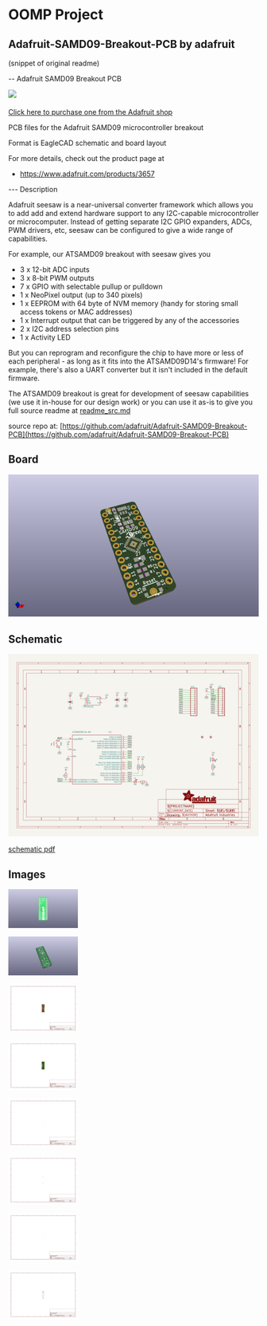# OOMP Project  
## Adafruit-SAMD09-Breakout-PCB  by adafruit  
  
(snippet of original readme)  
  
-- Adafruit SAMD09 Breakout PCB  
  
<a href="http://www.adafruit.com/products/3657"><img src="assets/image.jpg?raw=true" width="500px"><br/>  
Click here to purchase one from the Adafruit shop</a>  
  
PCB files for the Adafruit SAMD09 microcontroller breakout  
  
Format is EagleCAD schematic and board layout  
  
For more details, check out the product page at  
* https://www.adafruit.com/products/3657  
  
--- Description  
  
Adafruit seesaw is a near-universal converter framework which allows you to add add and extend hardware support to any I2C-capable microcontroller or microcomputer. Instead of getting separate I2C GPIO expanders, ADCs, PWM drivers, etc, seesaw can be configured to give a wide range of capabilities.  
  
For example, our ATSAMD09 breakout with seesaw gives you  
  
* 3 x 12-bit ADC inputs  
* 3 x 8-bit PWM outputs  
* 7 x GPIO with selectable pullup or pulldown  
* 1 x NeoPixel output (up to 340 pixels)  
* 1 x EEPROM with 64 byte of NVM memory (handy for storing small access tokens or MAC addresses)  
* 1 x Interrupt output that can be triggered by any of the accessories  
* 2 x I2C address selection pins  
* 1 x Activity LED  
  
But you can reprogram and reconfigure the chip to have more or less of each peripheral - as long as it fits into the ATSAMD09D14's firmware! For example, there's also a UART converter but it isn't included in the default firmware.  
  
The ATSAMD09 breakout is great for development of seesaw capabilities (we use it in-house for our design work) or you can use it as-is to give you  
  full source readme at [readme_src.md](readme_src.md)  
  
source repo at: [https://github.com/adafruit/Adafruit-SAMD09-Breakout-PCB](https://github.com/adafruit/Adafruit-SAMD09-Breakout-PCB)  
## Board  
  
[![working_3d.png](working_3d_600.png)](working_3d.png)  
## Schematic  
  
[![working_schematic.png](working_schematic_600.png)](working_schematic.png)  
  
[schematic pdf](working_schematic.pdf)  
## Images  
  
[![working_3D_bottom.png](working_3D_bottom_140.png)](working_3D_bottom.png)  
  
[![working_3D_top.png](working_3D_top_140.png)](working_3D_top.png)  
  
[![working_assembly_page_01.png](working_assembly_page_01_140.png)](working_assembly_page_01.png)  
  
[![working_assembly_page_02.png](working_assembly_page_02_140.png)](working_assembly_page_02.png)  
  
[![working_assembly_page_03.png](working_assembly_page_03_140.png)](working_assembly_page_03.png)  
  
[![working_assembly_page_04.png](working_assembly_page_04_140.png)](working_assembly_page_04.png)  
  
[![working_assembly_page_05.png](working_assembly_page_05_140.png)](working_assembly_page_05.png)  
  
[![working_assembly_page_06.png](working_assembly_page_06_140.png)](working_assembly_page_06.png)  
